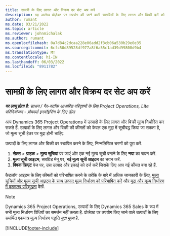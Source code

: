 ```yaml
---
title: सामग्री के लिए लागत और विक्रय दर सेट अप करें
description: यह आलेख प्रोज़ेक्ट पर उपयोग की जाने वाली सामग्रियों के लिए लागत और बिक्री दरों को कैसे स्थापित किया जाए, इसके बारे में जानकारी प्रदान करता है.
author: rumant
ms.date: 03/21/2022
ms.topic: article
ms.reviewer: johnmichalak
ms.author: rumant
ms.openlocfilehash: 0a7d84c2dcaa228e06add2f3cb06a530b29e0e35
ms.sourcegitcommit: 6cfc50d89528df977a8f6a55c1ad39d99800d9b4
ms.translationtype: MT
ms.contentlocale: hi-IN
ms.lasthandoff: 06/03/2022
ms.locfileid: "8911782"
---
```

# <a name="set-up-cost-and-sales-rates-for-materials"></a>सामग्री के लिए लागत और विक्रय दर सेट अप करें

_**पर लागू होता है:** साधन / गैर-स्टॉक आधारित परिदृश्यों के लिए Project Operations, Lite परिनियोजन - प्रोफार्मा इनवॉइसिंग के लिए डील_

आप Dynamics 365 Project Operations में उत्पादों के लिए लागत और बिक्री मूल्य निर्धारित कर सकते हैं. उत्पादों के लिए लागत और बिक्री की कीमतों को केवल एक मुद्रा में सूचीबद्ध किया जा सकता है, जो मूल्य सूची हेडर पर मुद्रा होनी चाहिए.

उत्पादों के लिए लागत और बिक्री दर स्थापित करने के लिए, निम्नलिखित चरणों को पूरा करें. 

1. **सेल्स** > **ग्राहक** > **मूल्य सूचियां** पर जाएं और एक नई मूल्य सूची बनाने के लिए **नया** का चयन करें. 
2. **मूल्य सूची आइटम**, सबग्रिड मेनू पर, **नई मूल्य सूची आइटम** का चयन करें. 
3. **क्विक क्रिएट** पेज पर, उस उत्पाद और इकाई को दर्ज करें जिसके लिए आप नई कीमत बना रहे हैं.

कैटलॉग आइटम के लिए कीमतों को परिभाषित करने के तरीके के बारे में अधिक जानकारी के लिए, [मूल्य सूचियों और मूल्य सूची आइटम के साथ उत्पाद मूल्य निर्धारण को परिभाषित करें](/dynamics365/sales/create-price-lists-price-list-items-define-pricing-products) और [मुद्रा और मूल्य निर्धारण में दशमलव परिशुद्धता](/dynamics365/sales/decimal-precision-currency-pricing) देखें.
> [!NOTE]
> Dynamics 365 Project Operations, उत्पादों के लिए Dynamics 365 Sales के रूप में सभी मूल्य निर्धारण विधियों का समर्थन नहीं करता है. प्रोजेक्ट पर उपयोग किए जाने वाले उत्पादों के लिए समर्थित एकमात्र मूल्य निर्धारण पद्धति *मुद्रा मूल्य* है.


[!INCLUDE[footer-include](../includes/footer-banner.md)]
